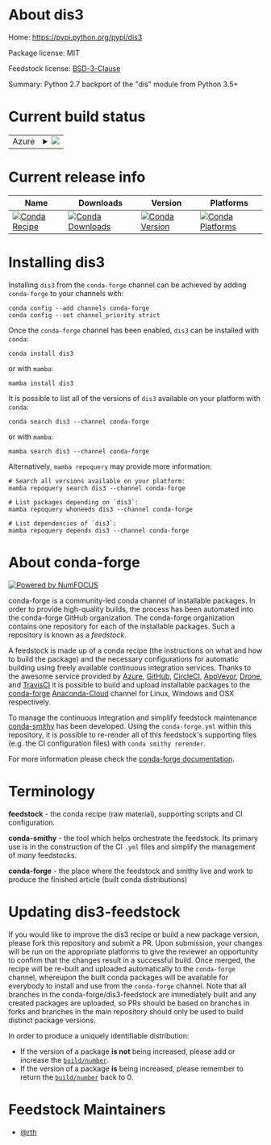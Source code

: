 About dis3
==========

Home: https://pypi.python.org/pypi/dis3

Package license: MIT

Feedstock license: [BSD-3-Clause](https://github.com/conda-forge/dis3-feedstock/blob/main/LICENSE.txt)

Summary: Python 2.7 backport of the "dis" module from Python 3.5+

Current build status
====================


<table>
    
  <tr>
    <td>Azure</td>
    <td>
      <details>
        <summary>
          <a href="https://dev.azure.com/conda-forge/feedstock-builds/_build/latest?definitionId=234&branchName=main">
            <img src="https://dev.azure.com/conda-forge/feedstock-builds/_apis/build/status/dis3-feedstock?branchName=main">
          </a>
        </summary>
        <table>
          <thead><tr><th>Variant</th><th>Status</th></tr></thead>
          <tbody><tr>
              <td>linux_64_python3.10.____cpython</td>
              <td>
                <a href="https://dev.azure.com/conda-forge/feedstock-builds/_build/latest?definitionId=234&branchName=main">
                  <img src="https://dev.azure.com/conda-forge/feedstock-builds/_apis/build/status/dis3-feedstock?branchName=main&jobName=linux&configuration=linux_64_python3.10.____cpython" alt="variant">
                </a>
              </td>
            </tr><tr>
              <td>osx_64_python3.10.____cpython</td>
              <td>
                <a href="https://dev.azure.com/conda-forge/feedstock-builds/_build/latest?definitionId=234&branchName=main">
                  <img src="https://dev.azure.com/conda-forge/feedstock-builds/_apis/build/status/dis3-feedstock?branchName=main&jobName=osx&configuration=osx_64_python3.10.____cpython" alt="variant">
                </a>
              </td>
            </tr><tr>
              <td>win_64_python3.10.____cpython</td>
              <td>
                <a href="https://dev.azure.com/conda-forge/feedstock-builds/_build/latest?definitionId=234&branchName=main">
                  <img src="https://dev.azure.com/conda-forge/feedstock-builds/_apis/build/status/dis3-feedstock?branchName=main&jobName=win&configuration=win_64_python3.10.____cpython" alt="variant">
                </a>
              </td>
            </tr>
          </tbody>
        </table>
      </details>
    </td>
  </tr>
</table>

Current release info
====================

| Name | Downloads | Version | Platforms |
| --- | --- | --- | --- |
| [![Conda Recipe](https://img.shields.io/badge/recipe-dis3-green.svg)](https://anaconda.org/conda-forge/dis3) | [![Conda Downloads](https://img.shields.io/conda/dn/conda-forge/dis3.svg)](https://anaconda.org/conda-forge/dis3) | [![Conda Version](https://img.shields.io/conda/vn/conda-forge/dis3.svg)](https://anaconda.org/conda-forge/dis3) | [![Conda Platforms](https://img.shields.io/conda/pn/conda-forge/dis3.svg)](https://anaconda.org/conda-forge/dis3) |

Installing dis3
===============

Installing `dis3` from the `conda-forge` channel can be achieved by adding `conda-forge` to your channels with:

```
conda config --add channels conda-forge
conda config --set channel_priority strict
```

Once the `conda-forge` channel has been enabled, `dis3` can be installed with `conda`:

```
conda install dis3
```

or with `mamba`:

```
mamba install dis3
```

It is possible to list all of the versions of `dis3` available on your platform with `conda`:

```
conda search dis3 --channel conda-forge
```

or with `mamba`:

```
mamba search dis3 --channel conda-forge
```

Alternatively, `mamba repoquery` may provide more information:

```
# Search all versions available on your platform:
mamba repoquery search dis3 --channel conda-forge

# List packages depending on `dis3`:
mamba repoquery whoneeds dis3 --channel conda-forge

# List dependencies of `dis3`:
mamba repoquery depends dis3 --channel conda-forge
```


About conda-forge
=================

[![Powered by
NumFOCUS](https://img.shields.io/badge/powered%20by-NumFOCUS-orange.svg?style=flat&colorA=E1523D&colorB=007D8A)](https://numfocus.org)

conda-forge is a community-led conda channel of installable packages.
In order to provide high-quality builds, the process has been automated into the
conda-forge GitHub organization. The conda-forge organization contains one repository
for each of the installable packages. Such a repository is known as a *feedstock*.

A feedstock is made up of a conda recipe (the instructions on what and how to build
the package) and the necessary configurations for automatic building using freely
available continuous integration services. Thanks to the awesome service provided by
[Azure](https://azure.microsoft.com/en-us/services/devops/), [GitHub](https://github.com/),
[CircleCI](https://circleci.com/), [AppVeyor](https://www.appveyor.com/),
[Drone](https://cloud.drone.io/welcome), and [TravisCI](https://travis-ci.com/)
it is possible to build and upload installable packages to the
[conda-forge](https://anaconda.org/conda-forge) [Anaconda-Cloud](https://anaconda.org/)
channel for Linux, Windows and OSX respectively.

To manage the continuous integration and simplify feedstock maintenance
[conda-smithy](https://github.com/conda-forge/conda-smithy) has been developed.
Using the ``conda-forge.yml`` within this repository, it is possible to re-render all of
this feedstock's supporting files (e.g. the CI configuration files) with ``conda smithy rerender``.

For more information please check the [conda-forge documentation](https://conda-forge.org/docs/).

Terminology
===========

**feedstock** - the conda recipe (raw material), supporting scripts and CI configuration.

**conda-smithy** - the tool which helps orchestrate the feedstock.
                   Its primary use is in the construction of the CI ``.yml`` files
                   and simplify the management of *many* feedstocks.

**conda-forge** - the place where the feedstock and smithy live and work to
                  produce the finished article (built conda distributions)


Updating dis3-feedstock
=======================

If you would like to improve the dis3 recipe or build a new
package version, please fork this repository and submit a PR. Upon submission,
your changes will be run on the appropriate platforms to give the reviewer an
opportunity to confirm that the changes result in a successful build. Once
merged, the recipe will be re-built and uploaded automatically to the
`conda-forge` channel, whereupon the built conda packages will be available for
everybody to install and use from the `conda-forge` channel.
Note that all branches in the conda-forge/dis3-feedstock are
immediately built and any created packages are uploaded, so PRs should be based
on branches in forks and branches in the main repository should only be used to
build distinct package versions.

In order to produce a uniquely identifiable distribution:
 * If the version of a package **is not** being increased, please add or increase
   the [``build/number``](https://docs.conda.io/projects/conda-build/en/latest/resources/define-metadata.html#build-number-and-string).
 * If the version of a package **is** being increased, please remember to return
   the [``build/number``](https://docs.conda.io/projects/conda-build/en/latest/resources/define-metadata.html#build-number-and-string)
   back to 0.

Feedstock Maintainers
=====================

* [@rth](https://github.com/rth/)

